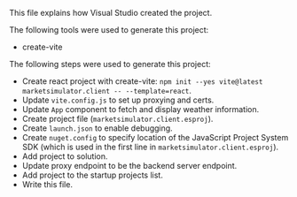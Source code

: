 This file explains how Visual Studio created the project.

The following tools were used to generate this project:
- create-vite

The following steps were used to generate this project:
- Create react project with create-vite: `npm init --yes vite@latest marketsimulator.client -- --template=react`.
- Update `vite.config.js` to set up proxying and certs.
- Update `App` component to fetch and display weather information.
- Create project file (`marketsimulator.client.esproj`).
- Create `launch.json` to enable debugging.
- Create `nuget.config` to specify location of the JavaScript Project System SDK (which is used in the first line in `marketsimulator.client.esproj`).
- Add project to solution.
- Update proxy endpoint to be the backend server endpoint.
- Add project to the startup projects list.
- Write this file.
